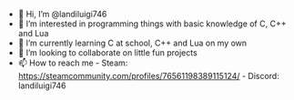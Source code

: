 - 👋 Hi, I’m @landiluigi746
- 👀 I’m interested in programming things with basic knowledge of C, C++ and Lua
- 🌱 I’m currently learning C at school, C++ and Lua on my own
- 💞️ I’m looking to collaborate on little fun projects
- 📫 How to reach me
      - Steam: https://steamcommunity.com/profiles/76561198389115124/
      - Discord: landiluigi746

<!---
landiluigi746/landiluigi746 is a ✨ special ✨ repository because its `README.md` (this file) appears on your GitHub profile.
You can click the Preview link to take a look at your changes.
--->
